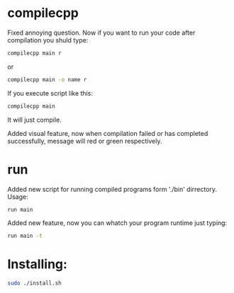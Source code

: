 # compilecpp

Fixed annoying question. Now if you want to run your code after compilation you shuld type:

```sh
compilecpp main r
```
or
```sh
compilecpp main -o name r
```
If you execute script like this:
```sh
compilecpp main
```
It will just compile.

Added visual feature, now when compilation failed or has completed successfully, message will red or green respectively.
# run
Added new script for running compiled programs form './bin' dirrectory.
Usage:
```sh
run main
```
Added new feature, now you can whatch your program runtime just typing:
```sh
run main -t
```

# Installing:

```sh
sudo ./install.sh
```
